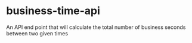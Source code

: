 # business-time-api
An API end point that will calculate the total number of business seconds between two given times
